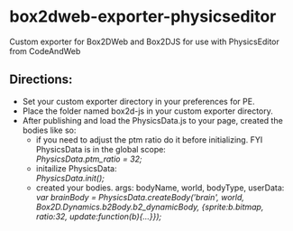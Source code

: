 # box2dweb-exporter-physicseditor
Custom exporter for Box2DWeb and Box2DJS for use with PhysicsEditor from CodeAndWeb

## Directions:
+ Set your custom exporter directory in your preferences for PE.
+ Place the folder named box2d-js in your custom exporter directory.
+ After publishing and load the PhysicsData.js to your page, created the bodies like so:
  - if you need to adjust the ptm ratio do it before initializing. FYI PhysicsData is in the global scope:  
  *PhysicsData.ptm_ratio = 32;*
  - initailize PhysicsData:  
  *PhysicsData.init();*
  - created your bodies. args: bodyName, world, bodyType, userData:  
  *var brainBody = PhysicsData.createBody('brain', world, Box2D.Dynamics.b2Body.b2_dynamicBody, {sprite:b.bitmap, ratio:32, update:function(b){...}});*
